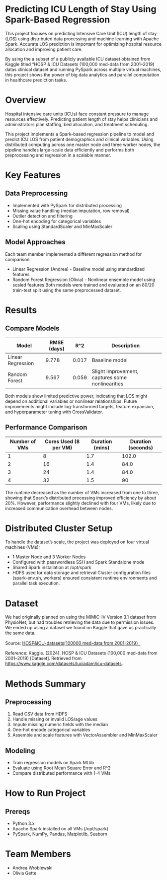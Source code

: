 # Predicting ICU Length of Stay Using Spark-Based Regression
This project focuses on predicting Intensive Care Unit (ICU) length of stay (LOS) using distributed data processing and machine learning with Apache Spark. Accurate LOS prediction is important for optimizing hospital resource allocation and improving patient care.

By using the a subset of a publicly available ICU dataset obtained from Kaggle titled “HOSP & ICU Datasets (100,000 med-data from 2001–2019) datas clinical dataset and running PySpark across multiple virtual machines, this project shows the power of big data analytics and parallel computation in healthcare prediction tasks.

# Overview
Hospital intensive care units (ICUs) face constant pressure to manage resources effectively. Predicting patient length of stay helps clinicians and administrators plan staffing, bed allocation, and treatment scheduling.

This project implements a Spark-based regression pipeline to model and predict ICU LOS from patient demographics and clinical variables. Using distributed computing across one master node and three worker nodes, the pipeline handles large-scale data efficiently and performs both preprocessing and regression in a scalable manner.

# Key Features
## Data Preprocessing
- Implemented with PySpark for distributed processing
- Missing value handling (median imputation, row removal)
- Outlier detection and filtering
- One-hot encoding for categorical variables
- Scaling using StandardScaler and MinMaxScaler

## Model Approaches
Each team member implemented a different regression method for comparison:
- Linear Regression (Andrea) - Baseline model using standardized features
- Random Forest Regression (Olivia) - Nonlinear ensemble model using scaled features
Both models were trained and evaluated on an 80/20 train-test split using the same preprocessed dataset.

# Results
## Compare Models
| Model | RMSE (days) | R^2 | Description |
|---|---|---|---|
| Linear Regression | 9.778 | 0.017 | Baseline model |
| Random Forest | 9.567 | 0.059 | Slight improvement, captures some nonlinearities |

Both models show limited predictive power, indicating that LOS might depend on additional variables or nonlinear relationships. Future improvements might include log-transformed targets, feature expansion, and hyperparameter tuning with CrossValidator.

## Performance Comparison
| Number of VMs | Cores Used (8 per VM) | Duration (mins) | Duration (seconds) |
|---|---|---|---|
| 1 | 8 | 1.7 | 102.0 |
| 2 | 16 | 1.4 | 84.0 |
| 3 | 24 | 1.4 | 84.0 |
| 4 | 32 | 1.5 | 90 |

The runtime decreased as the number of VMs increased from one to three, showing that Spark’s distributed processing improved efficiency by about 20%. However, performance slightly declined with four VMs, likely due to increased communication overhead between nodes.

# Distributed Cluster Setup
To handle the dataset’s scale, the project was deployed on four virtual machines (VMs):
- 1 Master Node and 3 Worker Nodes
- Configured with passwordless SSH and Spark Standalone mode
- Shared Spark installation at /opt/spark
- HDFS used for data storage and retrieval
Cluster configuration files (spark-env.sh, workers) ensured consistent runtime environments and parallel task execution.

# Dataset
We had originally planned on using the MIMIC-IV Version 3.1 dataset from PhysioNet, but had troubles retrieving the data due to permission issues. We ended up using a dataset we found on Kaggle that gave us practically the same data.

Source: [HOSP&ICU-datasets(100000 med-data from 2001-2019）]([url](https://www.kaggle.com/datasets/luciadam/icu-datasets?resource=download))

Reference: Kaggle. (2024). HOSP & ICU Datasets (100,000 med-data from 2001–2019) [Dataset]. Retrieved from https://www.kaggle.com/datasets/luciadam/icu-datasets. 

# Methods Summary
## Preprocessing
1. Read CSV data from HDFS
2. Handle missing or invalid LOS/age values
3. Impute missing numeric fields with the median
4. One-hot encode categorical variables
5. Assemble and scale features with VectorAssembler and MinMaxScaler
## Modeling
- Train regression models on Spark MLlib
- Evaluate using Root Mean Square Error and R^2
- Compare distributed performance with 1-4 VMs

# How to Run Project
## Prereqs
- Python 3.x
- Apache Spark installed on all VMs (/opt/spark)
- PySpark, NumPy, Pandas, Matplotlib, Seaborn

# Team Members
- Andrea Wroblewski
- Olivia Gette
